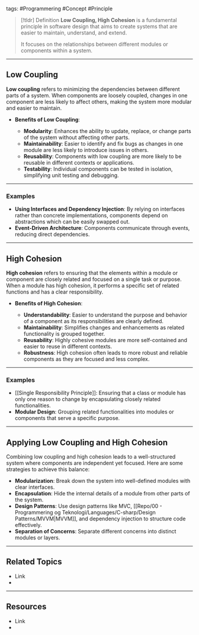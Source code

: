 tags: #Programmering #Concept #Principle

> [!tldr] Definition
> **Low Coupling, High Cohesion** is a fundamental principle in software design that aims to create systems that are easier to maintain, understand, and extend. 
> 
> It focuses on the relationships between different modules or components within a system.

---

## Low Coupling
**Low coupling** refers to minimizing the dependencies between different parts of a system. When components are loosely coupled, changes in one component are less likely to affect others, making the system more modular and easier to maintain.

- **Benefits of Low Coupling**:
    
    - **Modularity**: Enhances the ability to update, replace, or change parts of the system without affecting other parts.
    - **Maintainability**: Easier to identify and fix bugs as changes in one module are less likely to introduce issues in others.
    - **Reusability**: Components with low coupling are more likely to be reusable in different contexts or applications.
    - **Testability**: Individual components can be tested in isolation, simplifying unit testing and debugging.

---

### Examples
- **Using Interfaces and Dependency Injection**: By relying on interfaces rather than concrete implementations, components depend on abstractions which can be easily swapped out.
- **Event-Driven Architecture**: Components communicate through events, reducing direct dependencies.

---

## High Cohesion
**High cohesion** refers to ensuring that the elements within a module or component are closely related and focused on a single task or purpose. When a module has high cohesion, it performs a specific set of related functions and has a clear responsibility.

- **Benefits of High Cohesion**:
    
    - **Understandability**: Easier to understand the purpose and behavior of a component as its responsibilities are clearly defined.
    - **Maintainability**: Simplifies changes and enhancements as related functionality is grouped together.
    - **Reusability**: Highly cohesive modules are more self-contained and easier to reuse in different contexts.
    - **Robustness**: High cohesion often leads to more robust and reliable components as they are focused and less complex.

---

### Examples
- [[Single Responsibility Principle]]: Ensuring that a class or module has only one reason to change by encapsulating closely related functionalities.
- **Modular Design**: Grouping related functionalities into modules or components that serve a specific purpose.

---

## Applying Low Coupling and High Cohesion
Combining low coupling and high cohesion leads to a well-structured system where components are independent yet focused. Here are some strategies to achieve this balance:

- **Modularization**: Break down the system into well-defined modules with clear interfaces.
- **Encapsulation**: Hide the internal details of a module from other parts of the system.
- **Design Patterns**: Use design patterns like MVC, [[Repo/00 - Programmering og Teknologi/Languages/C-sharp/Design Patterns/MVVM|MVVM]], and dependency injection to structure code effectively.
- **Separation of Concerns**: Separate different concerns into distinct modules or layers.

---

## Related Topics
- Link
- 

---

## Resources
- Link
- 